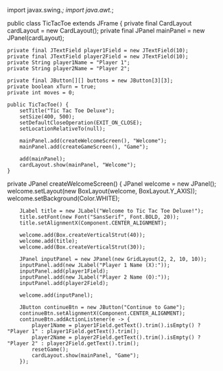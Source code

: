 import javax.swing.*;
import java.awt.*;


public class TicTacToe extends JFrame {
    private final CardLayout cardLayout = new CardLayout();
    private final JPanel mainPanel = new JPanel(cardLayout);

    private final JTextField player1Field = new JTextField(10);
    private final JTextField player2Field = new JTextField(10);
    private String player1Name = "Player 1";
    private String player2Name = "Player 2";

    private final JButton[][] buttons = new JButton[3][3];
    private boolean xTurn = true;
    private int moves = 0;

    public TicTacToe() {
        setTitle("Tic Tac Toe Deluxe");
        setSize(400, 500);
        setDefaultCloseOperation(EXIT_ON_CLOSE);
        setLocationRelativeTo(null);

        mainPanel.add(createWelcomeScreen(), "Welcome");
        mainPanel.add(createGameScreen(), "Game");

        add(mainPanel);
        cardLayout.show(mainPanel, "Welcome");
    }
private JPanel createWelcomeScreen() {
        JPanel welcome = new JPanel();
        welcome.setLayout(new BoxLayout(welcome, BoxLayout.Y_AXIS));
        welcome.setBackground(Color.WHITE);

        JLabel title = new JLabel("Welcome to Tic Tac Toe Deluxe!");
        title.setFont(new Font("SansSerif", Font.BOLD, 20));
        title.setAlignmentX(Component.CENTER_ALIGNMENT);

        welcome.add(Box.createVerticalStrut(40));
        welcome.add(title);
        welcome.add(Box.createVerticalStrut(30));

        JPanel inputPanel = new JPanel(new GridLayout(2, 2, 10, 10));
        inputPanel.add(new JLabel("Player 1 Name (X):"));
        inputPanel.add(player1Field);
        inputPanel.add(new JLabel("Player 2 Name (O):"));
        inputPanel.add(player2Field);

        welcome.add(inputPanel);

        JButton continueBtn = new JButton("Continue to Game");
        continueBtn.setAlignmentX(Component.CENTER_ALIGNMENT);
        continueBtn.addActionListener(e -> {
            player1Name = player1Field.getText().trim().isEmpty() ? "Player 1" : player1Field.getText().trim();
            player2Name = player2Field.getText().trim().isEmpty() ? "Player 2" : player2Field.getText().trim();
            resetGame();
            cardLayout.show(mainPanel, "Game");
        });

